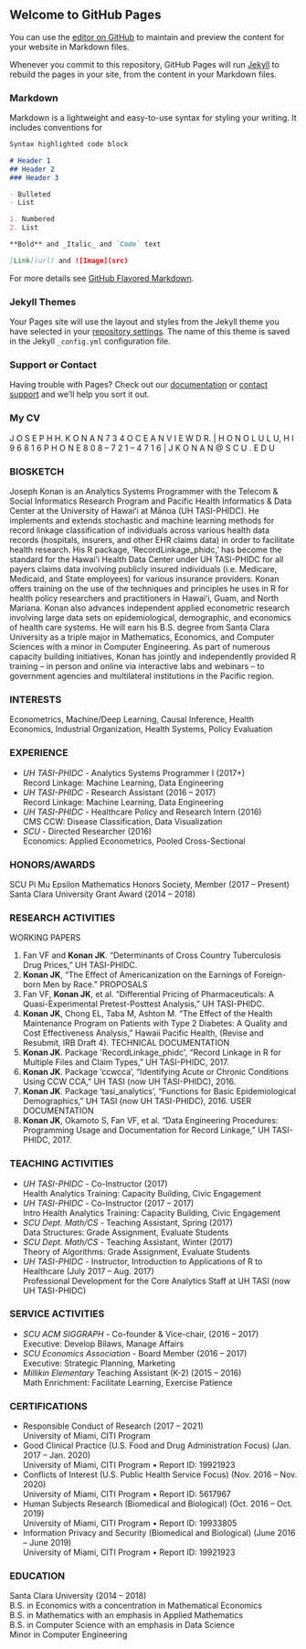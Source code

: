 ## Welcome to GitHub Pages

You can use the [editor on GitHub](https://github.com/jkonan/jkonan.github.io/edit/master/README.md) to maintain and preview the content for your website in Markdown files.

Whenever you commit to this repository, GitHub Pages will run [Jekyll](https://jekyllrb.com/) to rebuild the pages in your site, from the content in your Markdown files.

### Markdown

Markdown is a lightweight and easy-to-use syntax for styling your writing. It includes conventions for

```markdown
Syntax highlighted code block

# Header 1
## Header 2
### Header 3

- Bulleted
- List

1. Numbered
2. List

**Bold** and _Italic_ and `Code` text

[Link](url) and ![Image](src)
```

For more details see [GitHub Flavored Markdown](https://guides.github.com/features/mastering-markdown/).

### Jekyll Themes

Your Pages site will use the layout and styles from the Jekyll theme you have selected in your [repository settings](https://github.com/jkonan/jkonan.github.io/settings). The name of this theme is saved in the Jekyll `_config.yml` configuration file.

### Support or Contact

Having trouble with Pages? Check out our [documentation](https://help.github.com/categories/github-pages-basics/) or [contact support](https://github.com/contact) and we’ll help you sort it out.

### My CV

J O S E P H   H.   K O N A N
7 3 4   O C E A N  V I E W  D R.   |    H O N O L U L U,   H  I    9 6 8 1 6
P H O N E  8 0 8 – 7 2 1 – 4 7 1 6   |   J K O N A N @ S C U . E D U 

### BIOSKETCH
Joseph Konan is an Analytics Systems Programmer with the Telecom & Social Informatics Research Program and Pacific Health Informatics & Data Center at the University of Hawaiʻi at Mānoa (UH TASI-PHIDC).  He implements and extends stochastic and machine learning methods for record linkage classification of individuals across various health data records (hospitals, insurers, and other EHR claims data) in order to facilitate health research.  His R package, ‘RecordLinkage_phidc,’ has become the standard for the Hawaiʻi Health Data Center under UH TASI-PHIDC for all payers claims data involving publicly insured individuals (i.e. Medicare, Medicaid, and State employees) for various insurance providers. Konan offers training on the use of the techniques and principles he uses in R for health policy researchers and practitioners in Hawaiʻi, Guam, and North Mariana.  Konan also advances independent applied econometric research involving large data sets on epidemiological, demographic, and economics of health care systems.  He will earn his B.S. degree from Santa Clara University as a triple major in Mathematics, Economics, and Computer Sciences with a minor in Computer Engineering. As part of numerous capacity building initiatives, Konan has jointly and independently provided R training – in person and online via interactive labs and webinars – to government agencies and multilateral institutions in the Pacific region.  

### INTERESTS
Econometrics, Machine/Deep Learning, Causal Inference, Health Economics, Industrial Organization, Health Systems, Policy Evaluation

### EXPERIENCE
- *UH TASI-PHIDC* - Analytics Systems Programmer I	(2017+)  
Record Linkage: Machine Learning, Data Engineering  
- *UH TASI-PHIDC* - Research Assistant	(2016 – 2017)  
Record Linkage: Machine Learning, Data Engineering  
- *UH TASI-PHIDC* - Healthcare Policy and Research Intern	(2016)  
CMS CCW: Disease Classification, Data Visualization  
- *SCU* - Directed Researcher (2016)  
Economics: Applied Econometrics, Pooled Cross-Sectional

### HONORS/AWARDS
SCU Pi Mu Epsilon Mathematics Honors Society, Member (2017 – Present)  
Santa Clara University Grant Award (2014 – 2018)

### RESEARCH ACTIVITIES
WORKING PAPERS
1.	Fan VF and **Konan JK**. “Determinants of Cross Country Tuberculosis Drug Prices,” UH TASI-PHIDC.
2.	**Konan JK**, “The Effect of Americanization on the Earnings of Foreign-born Men by Race.”
PROPOSALS
3.	Fan VF, **Konan JK**, et al. “Differential Pricing of Pharmaceuticals: A Quasi-Experimental Pretest-Posttest Analysis,” UH TASI-PHIDC.
4.	**Konan JK**, Chong EL, Taba M, Ashton M. “The Effect of the Health Maintenance Program on Patients with Type 2 Diabetes: A Quality and Cost Effectiveness Analysis,” Hawaii Pacific Health, (Revise and Resubmit, IRB Draft 4).
TECHNICAL DOCUMENTATION
5.	**Konan JK**. Package 'RecordLinkage_phidc', “Record Linkage in R for Multiple Files and Claim Types,” UH TASI-PHIDC, 2017.
6.	**Konan JK**. Package ‘ccwcca’, “Identifying Acute or Chronic Conditions Using CCW CCA,” UH TASI (now UH TASI-PHIDC), 2016.
7.	**Konan JK**. Package ‘tasi_analytics’, “Functions for Basic Epidemiological Demographics,” UH TASI (now UH TASI-PHIDC), 2016.
USER DOCUMENTATION
8.	**Konan JK**, Okamoto S, Fan VF, et al. “Data Engineering Procedures: Programming Usage and Documentation for Record Linkage,” UH TASI-PHIDC, 2017.

### TEACHING ACTIVITIES
- *UH TASI-PHIDC* - Co-Instructor (2017)  
Health Analytics Training: Capacity Building, Civic Engagement
- *UH TASI-PHIDC* - Co-Instructor (2017 – 2017)  
Intro Health Analytics Training: Capacity Building, Civic Engagement
- *SCU Dept. Math/CS* - Teaching Assistant, Spring (2017)  
Data Structures: Grade Assignment, Evaluate Students
- *SCU Dept. Math/CS* - Teaching Assistant, Winter (2017)  
Theory of Algorithms: Grade Assignment, Evaluate Students
- *UH TASI-PHIDC* - Instructor, Introduction to Applications of R to Healthcare (July 2017 – Aug. 2017)  
Professional Development for the Core Analytics Staff at UH TASI (now UH TASI-PHIDC)  

### SERVICE ACTIVITIES
- *SCU ACM SIGGRAPH* - Co-founder & Vice-chair, 	(2016 – 2017)  
Executive: Develop Bilaws, Manage Affairs  
- *SCU Economics Association* - Board Member (2016 – 2017)  
Executive: Strategic Planning, Marketing  
- *Millikin Elementary* Teaching Assistant (K-2) (2015 – 2016)  
Math Enrichment: Facilitate Learning, Exercise Patience  

### CERTIFICATIONS
- Responsible Conduct of Research (2017 – 2021)  
University of Miami, CITI Program  
- Good Clinical Practice (U.S. Food and Drug Administration Focus) (Jan. 2017 – Jan. 2020)  
University of Miami, CITI Program • Report ID: 19921923  
- Conflicts of Interest (U.S. Public Health Service Focus) (Nov. 2016 – Nov. 2020)  
University of Miami, CITI Program • Report ID: 5617967  
- Human Subjects Research (Biomedical and Biological) (Oct. 2016 – Oct. 2019)  
University of Miami, CITI Program • Report ID: 19933805  
- Information Privacy and Security (Biomedical and Biological) (June 2016 – June 2019)  
University of Miami, CITI Program • Report ID: 19921923  

### EDUCATION
Santa Clara University (2014 – 2018)  
B.S. in Economics with a concentration in Mathematical Economics  
B.S. in Mathematics with an emphasis in Applied Mathematics  
B.S. in Computer Science with an emphasis in Data Science  
Minor in Computer Engineering
